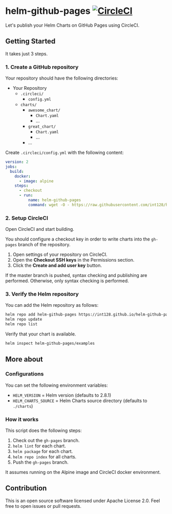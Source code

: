 # helm-github-pages [![CircleCI](https://circleci.com/gh/int128/helm-github-pages.svg?style=shield)](https://circleci.com/gh/int128/helm-github-pages)

Let's publish your Helm Charts on GitHub Pages using CircleCI.

## Getting Started

It takes just 3 steps.

### 1. Create a GitHub repository

Your repository should have the following directories:

- Your Repository
  - `.circleci/`
    - `config.yml`
  - `charts/`
    - `awesome_chart/`
      - `Chart.yaml`
      - ...
    - `great_chart/`
      - `Chart.yaml`
      - ...
    - ...

Create `.circleci/config.yml` with the following content:

```yaml
version: 2
jobs:
  build:
    docker:
      - image: alpine
    steps:
      - checkout
      - run:
          name: helm-github-pages
          command: wget -O - https://raw.githubusercontent.com/int128/helm-github-pages/master/publish.sh | sh
```

### 2. Setup CircleCI

Open CircleCI and start building.

You should configure a checkout key in order to write charts into the `gh-pages` branch of the repository.

1. Open settings of your repository on CircleCI.
1. Open the **Checkout SSH keys** in the Permissions section.
1. Click the **Create and add user key** button.

If the master branch is pushed, syntax checking and publishing are performed.
Otherwise, only syntax checking is performed.

### 3. Verify the Helm repository

You can add the Helm repository as follows:

```sh
helm repo add helm-github-pages https://int128.github.io/helm-github-pages
helm repo update
helm repo list
```

Verify that your chart is available.

```sh
helm inspect helm-github-pages/examples
```

## More about

### Configurations

You can set the following environment variables:

- `HELM_VERSION` = Helm version (defaults to 2.8.1)
- `HELM_CHARTS_SOURCE` = Helm Charts source directory (defaults to `./charts`)

### How it works

This script does the following steps:

1. Check out the `gh-pages` branch.
1. `helm lint` for each chart.
1. `helm package` for each chart.
1. `helm repo index` for all charts.
1. Push the `gh-pages` branch.

It assumes running on the Alpine image and CircleCI docker environment.

## Contribution

This is an open source software licensed under Apache License 2.0.
Feel free to open issues or pull requests.

